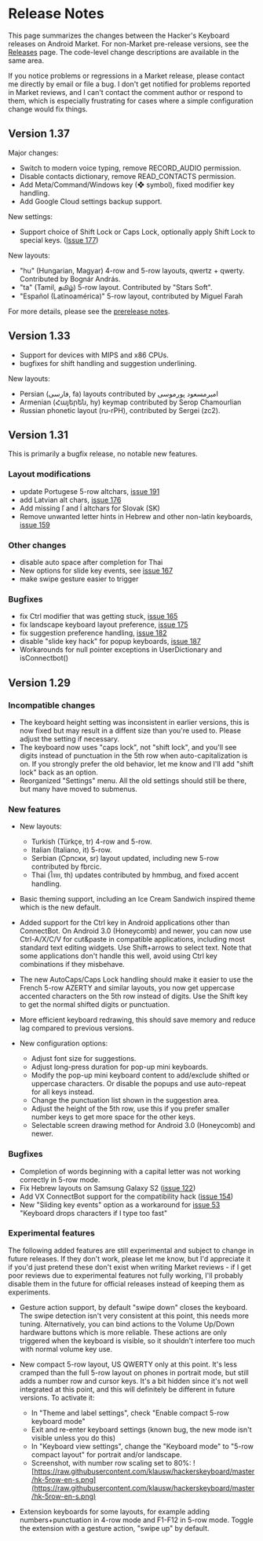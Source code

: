 

# Release Notes #

This page summarizes the changes between the Hacker's Keyboard releases on
Android Market. For non-Market pre-release versions, see the
[Releases](https://github.com/klausw/hackerskeyboard/releases) page. The
code-level change descriptions are available in the same area.

If you notice problems or regressions in a Market release, please contact me directly by email or file a bug. I don't get notified for problems reported in Market reviews, and I can't contact the comment author or respond to them, which is especially frustrating for cases where a simple configuration change would fix things.

## Version 1.37 ##

Major changes:

  * Switch to modern voice typing, remove RECORD\_AUDIO permission.
  * Disable contacts dictionary, remove READ\_CONTACTS permission.
  * Add Meta/Command/Windows key (❖ symbol), fixed modifier key handling.
  * Add Google Cloud settings backup support.

New settings:
  * Support choice of Shift Lock or Caps Lock, optionally apply Shift Lock to special keys. ([Issue 177](https://github.com/klausw/hackerskeyboard/issues/177))

New layouts:

  * "hu" (Hungarian, Magyar) 4-row and 5-row layouts, qwertz + qwerty. Contributed by Bognár András.
  * "ta" (Tamil, தமிழ்) 5-row layout. Contributed by "Stars Soft".
  * "Español (Latinoamérica)" 5-row layout, contributed by Miguel Farah

For more details, please see the [prerelease notes](https://github.com/klausw/hackerskeyboard/releases/tag/1.34rc17).

## Version 1.33 ##

  * Support for devices with MIPS and x86 CPUs.
  * bugfixes for shift handling and suggestion underlining.

New layouts:

  * Persian (فارسی, fa) layouts contributed by امیرمسعود پورموسی
  * Armenian (Հայերեն, hy) keymap contributed by Serop Chamourlian
  * Russian phonetic layout (ru-rPH), contributed by Sergei (zc2).

## Version 1.31 ##

This is primarily a bugfix release, no notable new features.

### Layout modifications ###
  * update Portugese 5-row altchars, [issue 191](https://github.com/klausw/hackerskeyboard/issues/191)
  * add Latvian alt chars, [issue 176](https://github.com/klausw/hackerskeyboard/issues/176)
  * Add missing ľ and ĺ altchars for Slovak (SK)
  * Remove unwanted letter hints in Hebrew and other non-latin keyboards, [issue 159](https://github.com/klausw/hackerskeyboard/issues/159)

### Other changes ###
  * disable auto space after completion for Thai
  * New options for slide key events, see [issue 167](https://github.com/klausw/hackerskeyboard/issues/167)
  * make swipe gesture easier to trigger

### Bugfixes ###
  * fix Ctrl modifier that was getting stuck, [issue 165](https://github.com/klausw/hackerskeyboard/issues/165)
  * fix landscape keyboard layout preference, [issue 175](https://github.com/klausw/hackerskeyboard/issues/175)
  * fix suggestion preference handling, [issue 182](https://github.com/klausw/hackerskeyboard/issues/182)
  * disable "slide key hack" for popup keyboards, [issue 187](https://github.com/klausw/hackerskeyboard/issues/187)
  * Workarounds for null pointer exceptions in UserDictionary and isConnectbot()

## Version 1.29 ##

### Incompatible changes ###

  * The keyboard height setting was inconsistent in earlier versions, this is now fixed but may result in a diffent size than you're used to. Please adjust the setting if necessary.
  * The keyboard now uses "caps lock", not "shift lock", and you'll see digits instead of punctuation in the 5th row when auto-capitalization is on. If you strongly prefer the old behavior, let me know and I'll add "shift lock" back as an option.
  * Reorganized "Settings" menu. All the old settings should still be there, but many have moved to submenus.

### New features ###

  * New layouts:
    * Turkish (Türkçe, tr) 4-row and 5-row.
    * Italian (Italiano, it) 5-row.
    * Serbian (Српски, sr) layout updated, including new 5-row contributed by fbrcic.
    * Thai (ไทย, th) updates contributed by hmmbug, and fixed accent handling.

  * Basic theming support, including an Ice Cream Sandwich inspired theme which is the new default.

  * Added support for the Ctrl key in Android applications other than ConnectBot. On Android 3.0 (Honeycomb) and newer, you can now use Ctrl-A/X/C/V for cut&paste in compatible applications, including most standard text editing widgets. Use Shift+arrows to select text. Note that some applications don't handle this well, avoid using Ctrl key combinations if they misbehave.

  * The new AutoCaps/Caps Lock handling should make it easier to use the French 5-row AZERTY and similar layouts, you now get uppercase accented characters on the 5th row instead of digits. Use the Shift key to get the normal shifted digits or punctuation.

  * More efficient keyboard redrawing, this should save memory and reduce lag compared to previous versions.

  * New configuration options:
    * Adjust font size for suggestions.
    * Adjust long-press duration for pop-up mini keyboards.
    * Modify the pop-up mini keyboard content to add/exclude shifted or uppercase characters. Or disable the popups and use auto-repeat for all keys instead.
    * Change the punctuation list shown in the suggestion area.
    * Adjust the height of the 5th row, use this if you prefer smaller number keys to get more space for the other keys.
    * Selectable screen drawing method for Android 3.0 (Honeycomb) and newer.

### Bugfixes ###

  * Completion of words beginning with a capital letter was not working correctly in 5-row mode.
  * Fix Hebrew layouts on Samsung Galaxy S2 ([issue 122](https://github.com/klausw/hackerskeyboard/issues/122))
  * Add VX ConnectBot support for the compatibility hack ([issue 154](https://github.com/klausw/hackerskeyboard/issues/154))
  * New "Sliding key events" option as a workaround for [issue 53](https://github.com/klausw/hackerskeyboard/issues/53) "Keyboard drops characters if I type too fast"


### Experimental features ###

The following added features are still experimental and subject to change in
future releases. If they don't work, please let me know, but I'd appreciate it
if you'd just pretend these don't exist when writing Market reviews - if I get
poor reviews due to experimental features not fully working, I'll probably
disable them in the future for official releases instead of keeping them as
experiments.

  * Gesture action support, by default "swipe down" closes the keyboard. The swipe detection isn't very consistent at this point, this needs more tuning. Alternatively, you can bind actions to the Volume Up/Down hardware buttons which is more reliable. These actions are only triggered when the keyboard is visible, so it shouldn't interfere too much with normal volume key use.

  * New compact 5-row layout, US QWERTY only at this point. It's less cramped than the full 5-row layout on phones in portrait mode, but still adds a number row and cursor keys. It's a bit hidden since it's not well integrated at this point, and this will definitely be different in future versions. To activate it:
    * In "Theme and label settings", check "Enable compact 5-row keyboard mode"
    * Exit and re-enter keyboard settings (known bug, the new mode isn't visible unless you do this)
    * In "Keyboard view settings", change the "Keyboard mode" to "5-row compact layout" for portrait and/or landscape.
    * Screenshot, with number row scaling set to 80%: ![https://raw.githubusercontent.com/klausw/hackerskeyboard/master/hk-5row-en-s.png](https://raw.githubusercontent.com/klausw/hackerskeyboard/master/hk-5row-en-s.png)

  * Extension keyboards for some layouts, for example adding numbers+punctuation in 4-row mode and F1-F12 in 5-row mode. Toggle the extension with a gesture action, "swipe up" by default.
